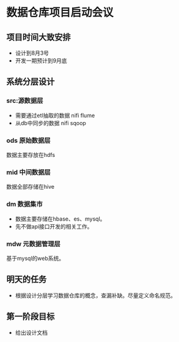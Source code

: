 # 数据仓库项目启动会议

## 项目时间大致安排

* 设计到8月3号
* 开发一期预计到9月底


## 系统分层设计

### src:源数据层
* 需要通过etl抽取的数据
nifi
 flume
* 从db中同步的数据
nifi
sqoop
### ods 原始数据层
数据主要存放在hdfs
### mid 中间数据层
数据全部存储在hive
### dm 数据集市
* 数据主要存储在hbase、es、mysql。
* 先不做api接口开发的相关工作。
### mdw 元数据管理层
基于mysql的web系统。

## 明天的任务

* 根据设计分层学习数据仓库的概念，查漏补缺。尽量定义命名规范。

## 第一阶段目标
* 给出设计文档
